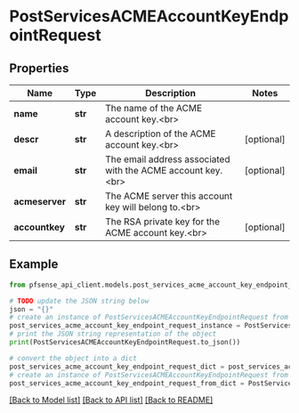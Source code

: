 # PostServicesACMEAccountKeyEndpointRequest


## Properties

Name | Type | Description | Notes
------------ | ------------- | ------------- | -------------
**name** | **str** | The name of the ACME account key.&lt;br&gt; | 
**descr** | **str** | A description of the ACME account key.&lt;br&gt; | [optional] 
**email** | **str** | The email address associated with the ACME account key.&lt;br&gt; | [optional] 
**acmeserver** | **str** | The ACME server this account key will belong to.&lt;br&gt; | 
**accountkey** | **str** | The RSA private key for the ACME account key.&lt;br&gt; | [optional] 

## Example

```python
from pfsense_api_client.models.post_services_acme_account_key_endpoint_request import PostServicesACMEAccountKeyEndpointRequest

# TODO update the JSON string below
json = "{}"
# create an instance of PostServicesACMEAccountKeyEndpointRequest from a JSON string
post_services_acme_account_key_endpoint_request_instance = PostServicesACMEAccountKeyEndpointRequest.from_json(json)
# print the JSON string representation of the object
print(PostServicesACMEAccountKeyEndpointRequest.to_json())

# convert the object into a dict
post_services_acme_account_key_endpoint_request_dict = post_services_acme_account_key_endpoint_request_instance.to_dict()
# create an instance of PostServicesACMEAccountKeyEndpointRequest from a dict
post_services_acme_account_key_endpoint_request_from_dict = PostServicesACMEAccountKeyEndpointRequest.from_dict(post_services_acme_account_key_endpoint_request_dict)
```
[[Back to Model list]](../README.md#documentation-for-models) [[Back to API list]](../README.md#documentation-for-api-endpoints) [[Back to README]](../README.md)



